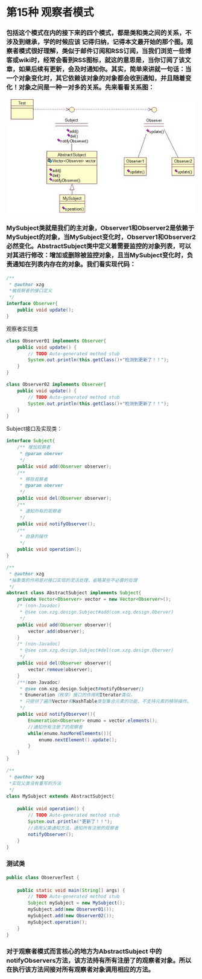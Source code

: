 # 第15种 观察者模式
### 包括这个模式在内的接下来的四个模式，都是类和类之间的关系，不涉及到继承，学的时候应该 记得归纳，记得本文最开始的那个图。观察者模式很好理解，类似于邮件订阅和RSS订阅，当我们浏览一些博客或wiki时，经常会看到RSS图标，就这的意思是，当你订阅了该文章，如果后续有更新，会及时通知你。其实，简单来讲就一句话：当一个对象变化时，其它依赖该对象的对象都会收到通知，并且随着变化！对象之间是一种一对多的关系。先来看看关系图：
![观察者模式](/java23种设计模式/img/observer.png)

### MySubject类就是我们的主对象，Observer1和Observer2是依赖于MySubject的对象，当MySubject变化时，Observer1和Observer2必然变化。AbstractSubject类中定义着需要监控的对象列表，可以对其进行修改：增加或删除被监控对象，且当MySubject变化时，负责通知在列表内存在的对象。我们看实现代码：

```java  
/**
 * @author xzg
 *被观察者的接口定义
 */
interface Observer{
	public void update();
}
```
观察者实现类
```java
class Observer01 implements Observer{
	public void update() {
		// TODO Auto-generated method stub
		System.out.println(this.getClass()+"检测到更新了！！");
	}
}
```
```java 
class Observer02 implements Observer{
	public void update() {
		// TODO Auto-generated method stub
		System.out.println(this.getClass()+"检测到更新了！！");
	}
}
```
Subject接口及实现类：
```java
interface Subject{
	/** 增加观察者
	 * @param oberver
	 */
	public void add(Observer observer);
	/**
	 * 移除观察者
	 * @param oberver
	 */
	public void del(Observer observer);
	/**
	 * 通知所有的观察者
	 */
	public void notifyObserver();
	/**
	 * 自身的操作
	 */
	public void operation();
}
```
```java
/**
 * @author xzg
 *抽象类的作用是对接口实现的灵活处理，省略某些不必要的处理
 */
abstract class AbstractSubject implements Subject{
	private Vector<Observer> vector = new Vector<Observer>();
	/* (non-Javadoc)
	 * @see com.xzg.design.Subject#add(com.xzg.design.Oberver)
	 */
	public void add(Observer observer){
		vector.add(observer);
	}
	/* (non-Javadoc)
	 * @see com.xzg.design.Subject#del(com.xzg.design.Oberver)
	 */
	public void del(Observer observer){
		vector.remove(observer);
	}
	/**(non-Javadoc)
	 * @see com.xzg.design.Subject#notifyObserver()
	 * Enumeration（枚举）接口的作用和Iterator类似，
	 * 只提供了遍历Vector和HashTable类型集合元素的功能，不支持元素的移除操作。
	 */
	public void notifyObserver(){
		Enumeration<Observer> enumo = vector.elements();
		//通知所有注册了的观察者
		while(enumo.hasMoreElements()){
			enumo.nextElement().update();
		}
	}
}
```
```java
/**
 * @author xzg
 *实现父类没有重写的方法
 */
class MySubject extends AbstractSubject{

	public void operation() {
		// TODO Auto-generated method stub
		System.out.println("更新了！！");
		//调用父类通知方法，通知所有注册的观察者
		notifyObserver();
	}
}
```
### 测试类
```java
public class ObserverTest {

	public static void main(String[] args) {
		// TODO Auto-generated method stub
		Subject mySubject = new MySubject();
		mySubject.add(new Observer01());
		mySubject.add(new Observer02());
		mySubject.operation();
	}
}
```
### 对于观察者模式而言核心的地方为AbstractSubject 中的notifyObservers方法，该方法持有所有注册了的观察者对象。所以在执行该方法间接对所有观察者对象调用相应的方法。 
